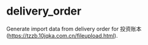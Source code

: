 # delivery_order
Generate import data from delivery order for 投资账本(https://tzzb.10jqka.com.cn/fileupload.html).
